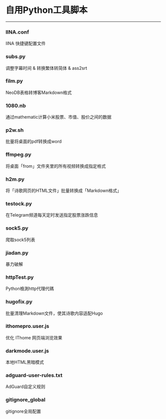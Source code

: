 # 自用Python工具脚本

---

### IINA.conf
IINA 快捷键配置文件

### subs.py
调整字幕时间 & 转换繁体转简体 & ass2srt

### film.py
NeoDB表格转博客Markdown格式

### 1080.nb
通过mathematic计算小米股票、市值、股价之间的数据

### p2w.sh
批量将桌面的pdf转换成word

### ffmpeg.py
将桌面「from」文件夹里的所有视频转换成指定格式

### h2m.py
将「诗歌网页的HTML文件」批量转换成「Markdown格式」

### testock.py
在Telegram频道每天定时发送指定股票涨跌信息

### sock5.py
爬取sock5列表

### jiadan.py
暴力破解

### httpTest.py
Python檢測http代理代碼

### hugofix.py
批量清理Markdown文件，使其诗歌内容适配Hugo

### ithomepro.user.js
优化 IThome 网页端浏览效果

### darkmode.user.js
本地HTML黑暗模式

### adguard-user-rules.txt
AdGuard自定义规则

### gitignore_global
gitignore全局配置